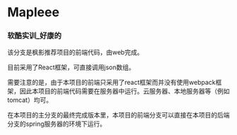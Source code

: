 # Mapleee
### 软酷实训_好康的
<p>该分支是枫影推荐项目的前端代码，由web完成。</p>
<p>目前采用了React框架，可直接调用json数组。</p>
<p>需要注意的是，由于本项目的前端只采用了react框架而并没有使用webpack框架，因此本项目的前端代码需要在服务器中运行。云服务器、本地服务器等（例如tomcat）均可。</p>
<p>在本项目的主分支的最终完成版本里，本项目的前端分支可以直接在本项目的后端分支的spring服务器的环境下运行。</p>
